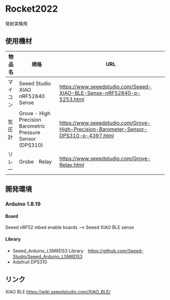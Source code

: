 # Rocket2022
発射実験用

## 使用機材
|物品名|規格|URL|
| --- | --- | ---|
|マイコン|Seeed Studio XIAO nRF52840 Sense|https://www.seeedstudio.com/Seeed-XIAO-BLE-Sense-nRF52840-p-5253.html|
|気圧計|Grove - High Precision Barometric Pressure Sensor (DPS310)|https://www.seeedstudio.com/Grove-High-Precision-Barometer-Sensor-DPS310-p-4397.html|
|リレー|Grobe　Relay|https://www.seeedstudio.com/Grove-Relay.html|

## 開発環境

### Arduino 1.8.19
#### Board
 Seeed nRF52 mbed enable boards --> Seeed XIAO BLE sense
#### Library
-   Seeed_Arduino_LSM6DS3 Library　https://github.com/Seeed-Studio/Seeed_Arduino_LSM6DS3
-   Adafruit DPS310
 
 
## リンク

XIAO BLE https://wiki.seeedstudio.com/XIAO_BLE/

